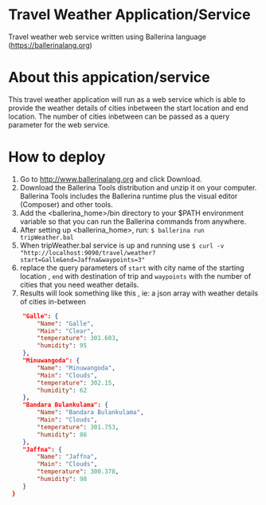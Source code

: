 # Travel Weather Application/Service
Travel weather web service written using Ballerina language (https://ballerinalang.org)

# About this appication/service 
This travel weather application will run as a web service which is able to provide the weather details of cities inbetween the 
start location and end location. The number of cities inbetween can be passed as a query parameter for the web service.

# How to deploy
1) Go to http://www.ballerinalang.org and click Download.
2) Download the Ballerina Tools distribution and unzip it on your computer. Ballerina Tools includes the Ballerina runtime plus
the visual editor (Composer) and other tools.
3) Add the <ballerina_home>/bin directory to your $PATH environment variable so that you can run the Ballerina commands from anywhere.
4) After setting up <ballerina_home>, run: `$ ballerina run tripWeather.bal` 
5) When tripWeather.bal service is up and running use `$ curl -v "http://localhost:9090/travel/weather?start=Galle&end=Jaffna&waypoints=3"`
6) replace the query parameters of `start` with city name of the starting location , `end` with destination of trip and `waypoints` with the 
number of cities that you need weather details.
7) Results will look something like this , ie: a json array with weather details of cities in-between 
```json {
    "Galle": {
        "Name": "Galle",
        "Main": "Clear",
        "temperature": 301.603,
        "humidity": 95
    },
    "Minuwangoda": {
        "Name": "Minuwangoda",
        "Main": "Clouds",
        "temperature": 302.15,
        "humidity": 62
    },
    "Bandara Bulankulama": {
        "Name": "Bandara Bulankulama",
        "Main": "Clouds",
        "temperature": 301.753,
        "humidity": 86
    },
    "Jaffna": {
        "Name": "Jaffna",
        "Main": "Clouds",
        "temperature": 300.378,
        "humidity": 98
    }
 }
